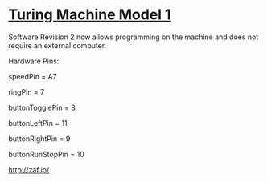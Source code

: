 # [Turing Machine Model 1](https://zaf.io/page-ae.html)

Software Revision 2 now allows programming on the machine and does not require an external computer.

Hardware Pins:

speedPin = A7

ringPin = 7 

buttonTogglePin = 8 

buttonLeftPin = 11 

buttonRightPin = 9 

buttonRunStopPin = 10 



http://zaf.io/
